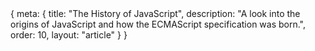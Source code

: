 <route>
{
	meta: {
		title: "The History of JavaScript",
		description: "A look into the origins of JavaScript and how the ECMAScript specification was born.",
		order: 10,
		layout: "article"
	}
}
</route>

<Title :title="$route.meta.title" :description="$route.meta.description" />


This article isn't actually about the history of JavaScript. I mean, it is, and it isn't. Really the goal of this article is to explain what I mean by *Modern* JavaScript. To achieve the goal, we're going to have to go through some of JavaScript's history. By understanding JavaScript's history, I hope you'll come to see why there's a divide between the *old*, frequently criticized, and even hated JavaScript and *Modern*, shockingly (😲) popular JavaScript.

::: c note "Intended Audience" box
This and the following articles are written with the assumption that you're at least slightly familiar with JavaScript. A basic understanding of the language and its standing on the web is going to be helpful.
:::

## The Origins of JavaScript

JavaScript wasn't originally called JavaScript. The language started out in 1995 as *Mocha*, a scripting language developed for one of the earliest web browsers, [Netscape Navigator](https://en.wikipedia.org/wiki/Netscape_Navigator). Netscape's desire was to develop a client-side scripting language to enable dynamic behavior on the web-based on the [Scheme](https://en.wikipedia.org/wiki/Scheme_(programming_language)) language but to also include a proper programming language into the web. To develop the Scheme-like language, they hired Brendan Eich. To position themselves as the official browser for the anticipated Java platform, they collaborated with Sun Microsystems to embed [Java](https://en.wikipedia.org/wiki/Java_(programming_language)) into Netscape's browser.

The partnership led to Mocha being renamed to LiveScript and shortly after to JavaScript. But JavaScript had little to do with Java, except that the syntax was partially inspired by Java. The name change was purely marketing to ride the wave of hype surround Java at the time. The internal struggle at Netscape between wanting the language to resemble Scheme and to be a companion scripting language for Java meant that there was no clear direction for JavaScript's design, and in the end, JavaScript ended up resembling neither Scheme nor Java.

All of this was happening fast. Really fast. The first version of JavaScript (Mocha) was developed in just ten days. The indecisive direction of the language's design and the rush to develop the language led to some questionable design decisions* that have caused many people to dislike JavaScript.


<sub>
* Lack of an integer type, aggressive type coercion, lack of classes, and unfamiliar prototypical inheritance, to name a few.
</sub>

## Competing implementations

The rush job that was JavaScript wouldn't be the only pain point for future developers. In 1995 Microsoft released their new browser, [Internet Explorer](https://en.wikipedia.org/wiki/Internet_Explorer). Quickly after the release, Microsoft reverse-engineered Netscape's JavaScript implementation and created their own, called [JScript](https://en.wikipedia.org/wiki/JScript).

Although JScript was based on JavaScript, their implementations differed, and the browsers had different support for other features as well, leading to browser wars where some sites would work best on a specific browser.

With the interoperability issues between the browsers, some performance issues in JavaScript's early days, and with some of the questionable design decisions of the language, it's not hard to see why so many people have taken a disliking to the language. Competiting implementations are a cause headache for developers to this date, but things aren't nearly as bad as back then, thanks to the creation of a language specification for JavaScript.

::: c box note "More reading"
This is just a glimpse into JavaScript's history. If you're interested in learning [more](https://medium.com/@_benaston/lesson-1a-the-history-of-javascript-8c1ce3bffb17) there [are](https://thenewstack.io/brendan-eich-on-creating-javascript-in-10-days-and-what-hed-do-differently-today/) better [articles](https://medium.com/@_benaston/lesson-1a-the-history-of-javascript-8c1ce3bffb17) for [that](https://en.wikipedia.org/wiki/JavaScript#History).
:::

## The ECMA Specification

In 1996 Netscape submitted JavaScript to [ECMA International](https://en.wikipedia.org/wiki/Ecma_International) (originally the European Computer Manufacturers Association) to create a language specification that all browsers could adhere to. In 1997 the first ECMAScript language specification, ECMA-262 was created.

::: c box info "Naming convention"
The standards specification document is called ECMA-262.
The language specification is called ECMAScript.
The standards were previously referred to by their edition number, e.g., ECMAScript 5 or just ES5 for short.
Nowadays, a new edition of the specification is released annually, and the name includes the year, e.g., ECMAScript 2015 (ES2015), which is the 6th edition of ECMAScript (ES6).
:::

ECMAScript 2 was released in 1998, a year after the original specification. The second edition only included editorial changes so that the specification conformed to the ISO/IEC 16262 international standard, which is the same standard but published under ISO/IEC.

The third edition of ECMAScript was released a year after the second edition in 1999 and included actual changes to the language. ECMAScript 3 added regular expressions, better string handling, new control statements, try/catch exception handling, tighter definition of errors, formatting for numeric output, and other enhancements.

The proposed ECMAScript 4 specification included major changes to the language, some of which the stakeholders couldn't find common ground on. Long story short, the 4th edition of the specification would end up being abandoned.

A new version of the specification wouldn't be published until 2009, ten years after the last version. ECMAScript 5 was a far less ambitious version focused on compatibility, originally named ECMAScript 3.1 and later renamed to the 5th edition of ECMAScript.
::: c info "ECMAScript 5" box
- Adds "strict mode," a subset intended to provide more thorough error checking and avoid error-prone constructs. 
- Clarifies many ambiguities in the 3rd edition specification
- Accommodates behavior of real-world implementations that differed consistently from that specification. 
- Adds some new features, such as getters and setters, library support for JSON, and more complete reflection on object properties.
:::

One reason for the long delay between the 4th and the 5th edition was that by the early 2000s, Internet Explorer had gained a 95% market share, making JScript the de facto standard. With Internet Explorer's domination of the market share, they didn't need to collaborate on the ECMAScript specification. Not until new browsers managed to take significant market share back from Internet Explorer. Notably, Netscape's successor, Mozilla Firefox, released in 2004, and Google's Chrome released in 2008.

It would be another 6 years between ES5 and ES6. The 6th Edition of ECMAScript, later renamed to ECMAScript 2015, contained many proposed features from ES4. The complete list of new features is extensive, and we'll go through a lot of them in the following article, which lists the key features from all ECMAScript specifications since ECMAScript 2015. This is the start of what I refer to as *modern* JavaScript.

## JavaScript innovations

Before moving on to modern JavaScript, I'd like to point out a few key innovations in the world of JavaScript that have had a massive impact on what JavaScript is today. Firstly of them being [JSON](https://en.wikipedia.org/wiki/JSON) and second one [AJAX](https://en.wikipedia.org/wiki/Ajax_(programming)).

### JavaScript Object Notation

> JSON is a lightweight data-interchange format. It is easy for humans to read and write. It is easy for machines to parse and generate. It is based on a subset of the JavaScript Programming Language.

JSON was developed in the early 2000s by Douglas Crockford and has since taken over the world wide web. XML used to be the de facto standard in open data exchange, but JSON has since become the more popular choice. With JSON's simplicity and direct relation to JavaScript, I think it's clear to see why.


::: c two-col wide

```json
{
  "firstName": "John",
  "lastName": "Smith",
  "isAlive": true,
  "age": 27,
  "address": {
    "streetAddress": "21 2nd Street",
    "city": "New York",
    "state": "NY",
    "postalCode": "10021-3100"
  },
  "phoneNumbers": [
    {
      "type": "home",
      "number": "212 555-1234"
    },
    {
      "type": "office",
      "number": "646 555-4567"
    }
  ],
  "children": [],
  "spouse": null
}
```

```xml
<?xml version="1.0" encoding="UTF-8"?>
<root>
   <firstName>John</firstName>
   <lastName>Smith</lastName>
   <isAlive>true</isAlive>
   <age>27</age>
   <address>
      <city>New York</city>
      <postalCode>10021-3100</postalCode>
      <state>NY</state>
      <streetAddress>21 2nd Street</streetAddress>
   </address>
   <phoneNumbers>
      <element>
         <number>212 555-1234</number>
         <type>home</type>
      </element>
      <element>
         <number>646 555-4567</number>
         <type>office</type>
      </element>
   </phoneNumbers>
   <children />
   <spouse null="true" />
</root>
```
:::

<sub>
Comparing JSON to XML
</sub>

This article isn't about JSON vs. XML or REST vs. SOAP, but it's worth mentioning, considering our next chapter.

### Asynchronous JavaScript and XML

In 2005, Jesse James Garrett released a white paper in which he coined the term AJAX and described a set of techniques on the client-side to asynchronously (without the need to reload the page) change the content of the page. Even though the term is called Asynchronous JavaScript and **XML**, the concept remains the same for JSON.

AJAX was a revolutionary way to develop web applications, and many libraries were built around the concept of AJAX. Looking at an XMLHTTPRequest, it's clear to see why more straightforward APIs were developed around the concept.

```js

// Initialize the HTTP request.
var xhr = new XMLHttpRequest();
xhr.open('GET', 'send-ajax-data.php');

// Track the state changes of the request.
xhr.onreadystatechange = function () {
	var DONE = 4; // readyState 4 means the request is done.
	var OK = 200; // status 200 is a successful return.
	if (xhr.readyState === DONE) {
		if (xhr.status === OK) {
			// 'This is the output.'
			console.log(xhr.responseText); 
		} else {
			// An error occurred during the request.
			console.log('Error: ' + xhr.status); 
		}
	}
};

// Send the request to send-ajax-data.php
xhr.send(null);
```

One such library was jQuery. Although jQuery wasn't built around AJAX, it does support AJAX.

> jQuery is a JavaScript library designed to simplify HTML DOM tree traversal and manipulation, as well as event handling, CSS animation, and **AJAX**.

jQuery is an immensely popular JavaScript library (used in almost 80% of the top 10 million most popular websites in **2020** 🤯). The third article in this series is all about jQuery. But what I want to examine now is **why** jQuery was and is so popular.

## The dark ages
- IE's reign of a decade
- Stuck supporting IE
  - Business moves slow
- ES6 not supported
- Polyfills
- Transpilers
  - Babel
  - TypeScript
- jQuery
- Can I use

## Summary
- Why JavaScript sucks
  - Rushed initial design
  - Backwards compatibility
  - Browser interoperability

- JavaScript now
  - Popularity (of TypeScript)
  - Not without it's flaws
